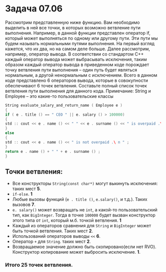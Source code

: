 # Задача 07.06

Рассмотрим представленную ниже функцию. Вам необходимо выделить в ней все точки, в которых возможно
ветвление пути выполнения. Например, в данной функции представлен оператор if, который может 
выполняться по одному или другому пути. Эти пути мы будем называть нормальными путями выполнения. На
первый взгляд кажется, что их два, но на самом деле больше. Далее рассмотрим, например, оператор вывода.
В соответствии со стандартом C++ каждый оператор вывода может выбрасывать исключения, таким образом
каждый оператор вывода в приведенном коде порождает точку ветвления пути выполнения – один путь будет
являться нормальным, а другой ненормальным с исключением. Всего в данном коде представлено 6 операторов
вывода, которые в совокупности обеспечивают 6 точек ветвления. Составьте полный список точек ветвления
пути выполнения для данного кода. Примечание: String и Employee – это какие-то пользовательские классы

```Cpp
String evaluate_salary_and_return_name ( Employee e )
{
if ( e . title () == " CEO " || e. salary () > 100000)
{
std :: cout << e . name () << " " << e . surname () << " is overpaid .\ n ";
}
else
{
std :: cout << e . name () << " is not overpaid .\ n " ;
}
return e . name () + " " + e . surname () ;
}
```

## Точки ветвления:

- Все конструкторы `String(const char*)` могут выкинуть исключения: таких мест **5**.
- `if-else`. **1**
- Любые вызовы функций (`e . title ()`, `e.salary()`, и т.д.). Таких вызовов **7**.
- `e. salary()` может возвращать не `int`, а какой-то пользовательский тип, как `BigInteger`.
  Тогда в точке `100000` будет вызван конструктор этого типа от `int`, который м.б. точкой ветвления. **1**
- Каждый из операторов сравнения для `String` и `BigInteger` может быть точкой ветвления. Таких мест **2**.
- Использований операторов выводы `<<` **6**.
- Оператор `+` для `String`. таких мест **2**.
- Возвращаемое значение должно быть скопировано(если нет RVO). Конструктор копирование может выбросить исключение. **1**.

### Итого 25 точек ветвления.
